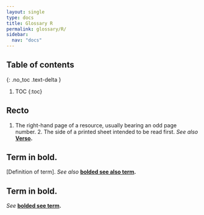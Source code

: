 ```yaml
---
layout: single
type: docs
title: Glossary R
permalink: glossary/R/
sidebar:
  nav: "docs"
---
```


## Table of contents
{: .no_toc .text-delta }

1. TOC
{:toc}

## **Recto**
1. The right-hand page of a resource, usually bearing an odd page number. 2. The side of a printed sheet intended to be read first. *See also* **[Verso](/DCRMR/glossary/V/#Verso).**

## **Term in bold.** 
[Definition of term]. *See also* **[bolded see also term](/DCRMR/glossary/Letter/#bolded-see-also-term).**

## **Term in bold.**
*See* **[bolded see term](/DCRMR/glossary/Letter/#bolded-see-also-term).**